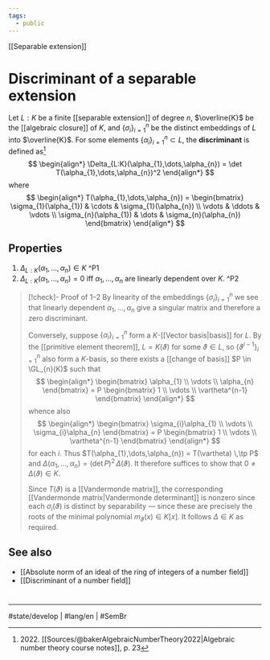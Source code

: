 ```yaml
---
tags:
  - public
---
```

[[Separable extension]]
# Discriminant of a separable extension

Let $L : K$ be a finite [[separable extension]] of degree $n$, $\overline{K}$ be the [[algebraic closure]] of $K$,
and $\{ \sigma_{i} \}_{i=1}^n$ be the distinct embeddings of $L$ into $\overline{K}$.
For some elements $\{ \alpha_{i} \}_{i=1}^n \subset L$,
the **discriminant** is defined as[^2022]
$$
\begin{align*}
\Delta_{L:K}(\alpha_{1},\dots,\alpha_{n}) = \det T(\alpha_{1},\dots,\alpha_{n})^2
\end{align*}
$$
where
$$
\begin{align*}
T(\alpha_{1},\dots,\alpha_{n}) =
\begin{bmatrix}
\sigma_{1}(\alpha_{1}) & \cdots & \sigma_{1}(\alpha_{n}) \\
\vdots & \ddots & \vdots \\
\sigma_{n}(\alpha_{1}) & \dots & \sigma_{n}(\alpha_{n})
\end{bmatrix}
\end{align*}
$$



  [^2022]: 2022\. [[Sources/@bakerAlgebraicNumberTheory2022|Algebraic number theory course notes]], p. 23

## Properties

1. $\Delta_{L:K}(\alpha_{1},\dots,\alpha_{n}) \in K$ ^P1
2. $\Delta_{L:K}(\alpha_{1},\dots,\alpha_{n}) = 0$ iff $\alpha_{1},\dots,\alpha_{n}$ are linearly dependent over $K$. ^P2

> [!check]- Proof of 1–2
> By linearity of the embeddings $\{ \sigma_{i} \}_{i=1}^n$ we see that linearly dependent $\alpha_{1},\dots,\alpha_{n}$ give a singular matrix and therefore a zero discriminant.
> 
> Conversely, suppose $\{ \alpha_{i} \}_{i=1}^n$ form a $K$-[[Vector basis|basis]] for $L$.
> By the [[primitive element theorem]], $L = K(\vartheta)$ for some $\vartheta \in L$,
> so $\{ \vartheta^{i-1} \}_{i=1}^n$ also form a $K$-basis,
> so there exists a [[change of basis]] $P \in \GL_{n}(K)$ such that
> $$
> \begin{align*}
> \begin{bmatrix}
> \alpha_{1} \\
> \vdots \\
> \alpha_{n}
> \end{bmatrix} = P \begin{bmatrix}
> 1 \\
> \vdots \\
> \vartheta^{n-1}
> \end{bmatrix}
> \end{align*}
> $$
> whence also
> $$
> \begin{align*}
> \begin{bmatrix}
> \sigma_{i}\alpha_{1} \\
> \vdots \\
> \sigma_{i}\alpha_{n}
> \end{bmatrix} = P \begin{bmatrix}
> 1 \\
> \vdots \\
> \vartheta^{n-1}
> \end{bmatrix}
> \end{align*}
> $$
> for each $i$.
> Thus $T(\alpha_{1},\dots,\alpha_{n}) = T(\vartheta) \,\tp P$
> and $\Delta(\alpha_{1},\dots,\alpha_{n}) = (\det P)^2 \, \Delta(\vartheta)$.
> It therefore suffices to show that $0 \neq \Delta(\vartheta) \in K$.
> 
> Since $T(\vartheta)$ is a [[Vandermonde matrix]], the corresponding [[Vandermonde matrix|Vandermonde determinant]] is nonzero since each $\sigma_{i}(\vartheta)$ is distinct by separability — since these are precisely the roots of the minimal polynomial $m_{\vartheta}(x) \in K[x]$.
> It follows $\Delta \in K$ as required. <span class="QED"/>


## See also

- [[Absolute norm of an ideal of the ring of integers of a number field]]
- [[Discriminant of a number field]]

#
---
#state/develop | #lang/en | #SemBr
